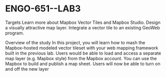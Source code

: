 # ENGO-651--LAB3

Targets
Learn more about Mapbox Vector Tiles and Mapbox Studio.
Design a visually attractive map layer.
Integrate a vector tile to an existing GeoWeb program.

Overview of the study
In this project, you will learn how to mash the Mapbox-hosted modeled vector tileset with your web mapping framework built in the previous lab. Users would be able to load and access a separate map layer (e.g. Mapbox style) from the Mapbox account. You can use the Mapbox to build and publish a map sheet. Users will now be able to turn on and off the new layer
